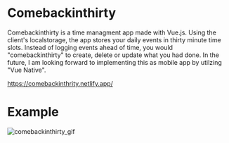 # Comebackinthirty
Comebackinthirty is a time managment app made with Vue.js. Using the client's localstorage, the app stores your daily events in thirty minute time slots. Instead of logging events ahead of time, you would "comebackinthirty" to create, delete or update what you had done. In the future, I am looking forward to implementing this as mobile app by utilzing "Vue Native".

https://comebackinthrity.netlify.app/

# Example
![comebackinthirty_gif](https://user-images.githubusercontent.com/36434100/121752474-2eb38700-cade-11eb-9bdb-b8a36b9c7eec.gif)

